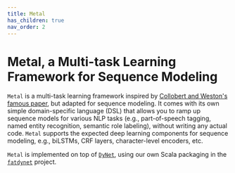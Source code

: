 ```yaml
---
title: Metal
has_children: true
nav_order: 2
---
```


# Metal, a Multi-task Learning Framework for Sequence Modeling

`Metal` is a multi-task learning framework inspired by [Collobert and Weston's famous paper](https://dl.acm.org/doi/pdf/10.1145/1390156.1390177), but adapted for sequence modeling. It comes with its own simple domain-specific language (DSL) that allows you to ramp up sequence models for various NLP tasks (e.g., part-of-speech tagging, named entity recognition, semantic role labeling), without writing any actual code. `Metal` supports the expected deep learning components for sequence modeling, e.g., biLSTMs, CRF layers, character-level encoders, etc. 

`Metal` is implemented on top of [`DyNet`](https://dynet.readthedocs.io/), using our own Scala packaging in the [`fatdynet`](https://github.com/clulab/fatdynet) project. 

